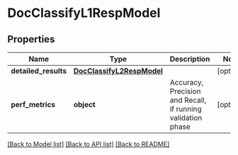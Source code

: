 # DocClassifyL1RespModel

## Properties
Name | Type | Description | Notes
------------ | ------------- | ------------- | -------------
**detailed_results** | [**DocClassifyL2RespModel**](DocClassifyL2RespModel.md) |  | [optional] 
**perf_metrics** | **object** | Accuracy, Precision and Recall, if running validation phase | [optional] 

[[Back to Model list]](../README.md#documentation-for-models) [[Back to API list]](../README.md#documentation-for-api-endpoints) [[Back to README]](../README.md)


